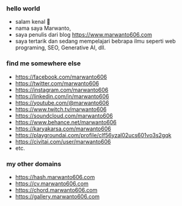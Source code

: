 ### hello world
- salam kenal :wave:
- nama saya Marwanto,
- saya penulis dari blog https://www.marwanto606.com
- saya tertarik dan sedang mempelajari bebrapa ilmu seperti web programing, SEO, Generative AI, dll.

### find me somewhere else
- https://facebook.com/marwanto606
- https://twitter.com/marwanto606
- https://instagram.com/marwanto606
- https://linkedin.com/in/marwanto606
- https://youtube.com/@marwanto606
- https://www.twitch.tv/marwanto606
- https://soundcloud.com/marwanto606
- https://www.behance.net/marwanto606
- https://karyakarsa.com/marwanto606
- https://playgroundai.com/profile/clf56yzal02ucs601vo3s2gqk
- https://civitai.com/user/marwanto606
- etc.

### my other domains
- https://hash.marwanto606.com
- https://cv.marwanto606.com
- https://chord.marwanto606.com
- https://gallery.marwanto606.com

<!--
**marwanto606/marwanto606** is a ✨ _special_ ✨ repository because its `README.md` (this file) appears on your GitHub profile.

Here are some ideas to get you started:

- 🔭 I’m currently working on ...
- 🌱 I’m currently learning ...
- 👯 I’m looking to collaborate on ...
- 🤔 I’m looking for help with ...
- 💬 Ask me about ...
- 📫 How to reach me: ...
- 😄 Pronouns: ...
- ⚡ Fun fact: ...
-->

